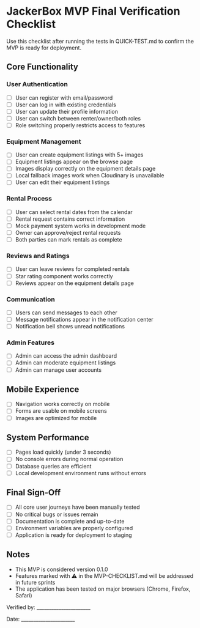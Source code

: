 # JackerBox MVP Final Verification Checklist

Use this checklist after running the tests in QUICK-TEST.md to confirm the MVP is ready for deployment.

## Core Functionality

### User Authentication
- [ ] User can register with email/password
- [ ] User can log in with existing credentials
- [ ] User can update their profile information
- [ ] User can switch between renter/owner/both roles
- [ ] Role switching properly restricts access to features

### Equipment Management
- [ ] User can create equipment listings with 5+ images
- [ ] Equipment listings appear on the browse page
- [ ] Images display correctly on the equipment details page
- [ ] Local fallback images work when Cloudinary is unavailable
- [ ] User can edit their equipment listings

### Rental Process
- [ ] User can select rental dates from the calendar
- [ ] Rental request contains correct information
- [ ] Mock payment system works in development mode
- [ ] Owner can approve/reject rental requests
- [ ] Both parties can mark rentals as complete

### Reviews and Ratings
- [ ] User can leave reviews for completed rentals
- [ ] Star rating component works correctly
- [ ] Reviews appear on the equipment details page

### Communication
- [ ] Users can send messages to each other
- [ ] Message notifications appear in the notification center
- [ ] Notification bell shows unread notifications

### Admin Features
- [ ] Admin can access the admin dashboard
- [ ] Admin can moderate equipment listings
- [ ] Admin can manage user accounts

## Mobile Experience
- [ ] Navigation works correctly on mobile
- [ ] Forms are usable on mobile screens
- [ ] Images are optimized for mobile

## System Performance
- [ ] Pages load quickly (under 3 seconds)
- [ ] No console errors during normal operation
- [ ] Database queries are efficient
- [ ] Local development environment runs without errors

## Final Sign-Off
- [ ] All core user journeys have been manually tested
- [ ] No critical bugs or issues remain
- [ ] Documentation is complete and up-to-date
- [ ] Environment variables are properly configured
- [ ] Application is ready for deployment to staging

## Notes
- This MVP is considered version 0.1.0
- Features marked with ⚠️ in the MVP-CHECKLIST.md will be addressed in future sprints
- The application has been tested on major browsers (Chrome, Firefox, Safari)

Verified by: ______________________

Date: ______________________ 